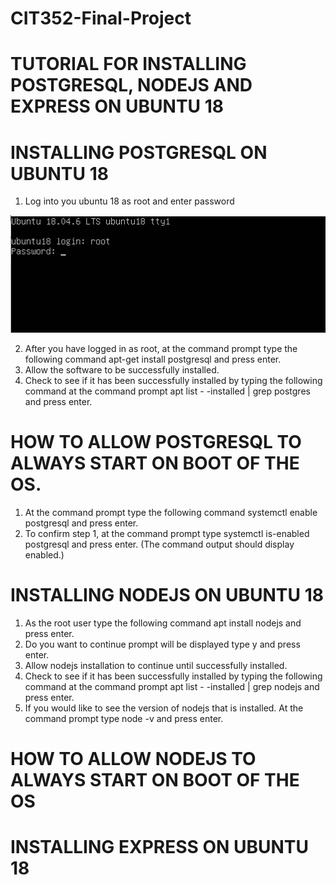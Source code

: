 # CIT352-Final-Project
# TUTORIAL FOR INSTALLING POSTGRESQL, NODEJS AND EXPRESS ON UBUNTU 18

# INSTALLING POSTGRESQL ON UBUNTU 18
1.	Log into you ubuntu 18 as root and enter password

![Image](root_postgresql.png)

2.	After you have logged in as root, at the command prompt type the following command
apt-get install postgresql and press enter.
3.	Allow the software to be successfully installed.
4.	Check to see if it has been successfully installed by typing the following command at the command prompt apt list - -installed | grep postgres and press enter.

# HOW TO ALLOW POSTGRESQL TO ALWAYS START ON BOOT OF THE OS.
1.	At the command prompt type the following command systemctl enable postgresql and press enter.
2.  To confirm step 1, at the command prompt type systemctl is-enabled postgresql and press enter. (The command output should display enabled.)

# INSTALLING NODEJS ON UBUNTU 18
1.	As the root user type the following command apt install nodejs and press enter.
2.	Do you want to continue prompt will be displayed type y and press enter.
3.	Allow nodejs installation to continue until successfully installed.
4.	Check to see if it has been successfully installed by typing the following command at the command prompt apt list - -installed | grep nodejs and press enter.
5.	If you would like to see the version of nodejs that is installed. At the command prompt type node -v and press enter.

# HOW TO ALLOW NODEJS TO ALWAYS START ON BOOT OF THE OS



# INSTALLING EXPRESS ON UBUNTU 18
